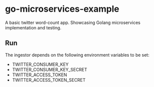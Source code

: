 # go-microservices-example
A basic twitter word-count app. Showcasing Golang microservices implementation and testing.

## Run

The ingestor depends on the following environment variables to be set:

- TWITTER_CONSUMER_KEY
- TWITTER_CONSUMER_KEY_SECRET
- TWITTER_ACCESS_TOKEN
- TWITTER_ACCESS_TOKEN_SECRET
